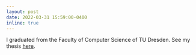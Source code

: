 ```yaml
---
layout: post
date: 2022-03-31 15:59:00-0400
inline: true
---
```


I graduated from the Faculty of Computer Science of TU Dresden. See my thesis [here](https://www.dropbox.com/s/vwjj1na0w9yllrk/My_Master_Thesis.pdf?dl=0).
